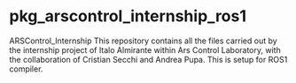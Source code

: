 # pkg_arscontrol_internship_ros1
ARSControl_Internship This repository contains all the files carried out by the internship project of Italo Almirante within Ars Control Laboratory, with the collaboration of Cristian Secchi and Andrea Pupa. This is setup for ROS1 compiler.

